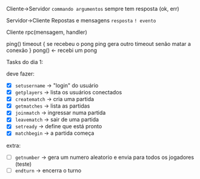 Cliente->Servidor
`commando argumentos`
sempre tem resposta (ok, err)

Servidor->Cliente
Repostas e mensagens
`resposta`
`! evento`

Cliente
rpc(mensagem, handler)


ping()
timeout {
    se recebeu o pong
        ping
        gera outro timeout
    senão matar a conexão
}
pong() <- recebi um pong

Tasks do dia 1:

deve fazer:
* [X] `setusername` -> "login" do usuário
* [X] `getplayers` -> lista os usuários conectados
* [x] `creatematch` -> cria uma partida
* [x] `getmatches` -> lista as partidas
* [x] `joinmatch` -> ingressar numa partida
* [x] `leavematch` -> sair de uma partida
* [x] `setready` -> define que está pronto
* [x] `matchbegin` -> a partida começa

extra:
* [ ] `getnumber` -> gera um numero aleatorio e envia para todos os jogadores (teste)
* [ ] `endturn` -> encerra o turno